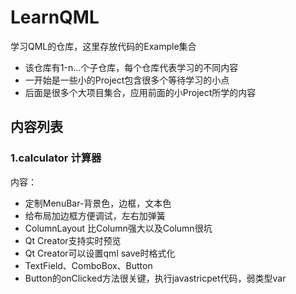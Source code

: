# LearnQML
学习QML的仓库，这里存放代码的Example集合
- 该仓库有1-n...个子仓库，每个仓库代表学习的不同内容
- 一开始是一些小的Project包含很多个等待学习的小点
- 后面是很多个大项目集合，应用前面的小Project所学的内容

## 内容列表

### 1.calculator 计算器

内容：

- 定制MenuBar-背景色，边框，文本色
- 给布局加边框方便调试，左右加弹簧
- ColumnLayout 比Column强大以及Column很坑
- Qt Creator支持实时预览
- Qt Creator可以设置qml save时格式化
- TextField、ComboBox、Button
- Button的onClicked方法很关键，执行javastricpet代码，弱类型var
